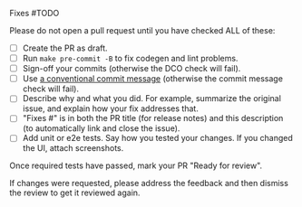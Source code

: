 Fixes #TODO

Please do not open a pull request until you have checked ALL of these:

* [ ] Create the PR as draft.
* [ ] Run `make pre-commit -B` to fix codegen and lint problems.
* [ ] Sign-off your commits (otherwise the DCO check will fail).
* [ ] Use [a conventional commit message](https://www.conventionalcommits.org/en/v1.0.0/) (otherwise the commit message check will fail).
* [ ] Describe why and what you did. For example, summarize the original issue, and explain how your fix addresses that.
* [ ] "Fixes #" is in both the PR title (for release notes) and this description (to automatically link and close the issue).
* [ ] Add unit or e2e tests. Say how you tested your changes. If you changed the UI, attach screenshots.

Once required tests have passed, mark your PR "Ready for review".

If changes were requested, please address the feedback and then dismiss the review to get it reviewed again.
